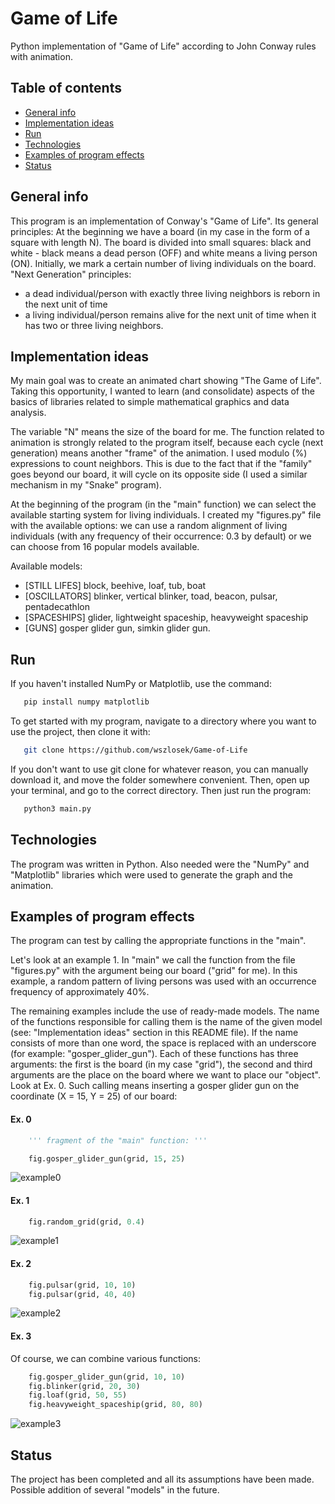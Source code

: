 # Game of Life

Python implementation of "Game of Life" according to John Conway rules with animation.

## Table of contents
* [General info](#general-info)
* [Implementation ideas](#implementation-ideas)
* [Run](#run)
* [Technologies](#technologies)
* [Examples of program effects](#examples-of-program-effects)
* [Status](#status)

## General info

This program is an implementation of Conway's "Game of Life". Its general principles:
At the beginning we have a board (in my case in the form of a square with length N). The board is divided into small squares: black and white - black means a dead person (OFF) and white means a living person (ON). Initially, we mark a certain number of living individuals on the board. 
"Next Generation" principles:
- a dead individual/person with exactly three living neighbors is reborn in the next unit of time
- a living individual/person remains alive for the next unit of time when it has two or three living neighbors.

## Implementation ideas

My main goal was to create an animated chart showing "The Game of Life". 
Taking this opportunity, I wanted to learn (and consolidate) aspects of the basics of libraries related to simple mathematical graphics and data analysis.

The variable "N" means the size of the board for me. The function related to animation is strongly related to the program itself, because each cycle (next generation) means another "frame" of the animation. I used modulo (%) expressions to count neighbors. This is due to the fact that if the "family" goes beyond our board, it will cycle on its opposite side (I used a similar mechanism in my "Snake" program).

At the beginning of the program (in the "main" function) we can select the available starting system for living individuals. I created my "figures.py" file with the available options: we can use a random alignment of living individuals (with any frequency of their occurrence: 0.3 by default) or we can choose from 16 popular models available.

Available models:
- [STILL LIFES] block, beehive, loaf, tub, boat
- [OSCILLATORS] blinker, vertical blinker, toad, beacon, pulsar, pentadecathlon
- [SPACESHIPS] glider, lightweight spaceship, heavyweight spaceship
- [GUNS] gosper glider gun, simkin glider gun.
## Run

If you haven't installed NumPy or Matplotlib, use the command:
```bash
   pip install numpy matplotlib
```
To get started with my program, navigate to a directory where you want to use the project, then clone it with:
```bash
   git clone https://github.com/wszlosek/Game-of-Life
```
If you don't want to use git clone for whatever reason, you can manually download it, and move the folder somewhere convenient. Then, open up your terminal, and go to the correct directory. 
Then just run the program:
```bash
   python3 main.py
```
## Technologies
The program was written in Python. Also needed were the "NumPy" and "Matplotlib" libraries which were used to generate the graph and the animation.

## Examples of program effects

The program can test by calling the appropriate functions in the "main".

Let's look at an example 1. In "main" we call the function from the file "figures.py" with the argument being our board ("grid" for me). In this example, a random pattern of living persons was used with an occurrence frequency of approximately 40%.

The remaining examples include the use of ready-made models. The name of the functions responsible for calling them is the name of the given model (see: "Implementation ideas" section in this README file). If the name consists of more than one word, the space is replaced with an underscore (for example: "gosper_glider_gun"). Each of these functions has three arguments: the first is the board (in my case "grid"), the second and third arguments are the place on the board where we want to place our "object". Look at Ex. 0. Such calling means inserting a gosper glider gun on the coordinate (X = 15, Y = 25) of our board:

#### Ex. 0
```python
    ''' fragment of the "main" function: '''

    fig.gosper_glider_gun(grid, 15, 25)
```

![example0](https://github.com/wszlosek/Game-of-Life/blob/main/GIFs/ex0.gif)

#### Ex. 1
```python
    fig.random_grid(grid, 0.4)
```
![example1](https://github.com/wszlosek/Game-of-Life/blob/main/GIFs/ex1.gif)

#### Ex. 2
```python
    fig.pulsar(grid, 10, 10)
    fig.pulsar(grid, 40, 40)
```
![example2](https://github.com/wszlosek/Game-of-Life/blob/main/GIFs/ex2.gif)

#### Ex. 3
Of course, we can combine various functions:
```python
    fig.gosper_glider_gun(grid, 10, 10)
    fig.blinker(grid, 20, 30)
    fig.loaf(grid, 50, 55)
    fig.heavyweight_spaceship(grid, 80, 80)
```
![example3](https://github.com/wszlosek/Game-of-Life/blob/main/GIFs/ex3.gif)

## Status
The project has been completed and all its assumptions have been made. \
Possible addition of several "models" in the future.